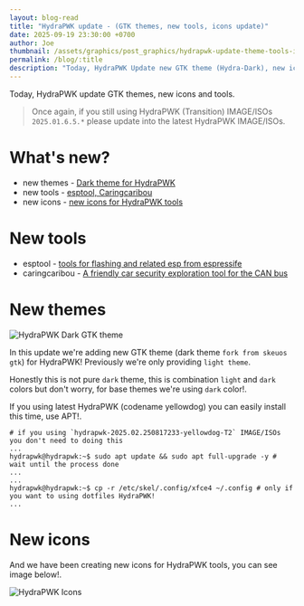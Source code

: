 ```yaml
---
layout: blog-read
title: "HydraPWK update - (GTK themes, new tools, icons update)"
date: 2025-09-19 23:30:00 +0700
author: Joe
thumbnail: /assets/graphics/post_graphics/hydrapwk-update-theme-tools-icons/thumbnail.png
permalink: /blog/:title
description: "Today, HydraPWK Update new GTK theme (Hydra-Dark), new icons for HydraPWK tools, new tools."
---
```


Today, HydraPWK update GTK themes, new icons and tools.


> Once again, if you still using HydraPWK (Transition) IMAGE/ISOs `2025.01.6.5.*` please update into the latest HydraPWK IMAGE/ISOs.

# What's new?

- new themes - [Dark theme for HydraPWK](#new-themes)
- new tools - [esptool, Caringcaribou](#new-tools)
- new icons - [new icons for HydraPWK tools](#new-icons)


# New tools

- esptool - [tools for flashing and related esp from espressife](https://github.com/espressif/esptool)
- caringcaribou - [A friendly car security exploration tool for the CAN bus](https://github.com/CaringCaribou/caringcaribou)

# New themes

![HydraPWK Dark GTK theme](/assets/graphics/post_graphics/hydrapwk-update-theme-tools-icons/hydrapwk-htop.png)

In this update we're adding new GTK theme (dark theme `fork from skeuos gtk`) for HydraPWK! Previously we're only providing `light theme`.

Honestly this is not pure `dark` theme, this is combination `light` and `dark` colors but don't worry, for base themes we're using `dark` color!.

If you using latest HydraPWK (codename yellowdog) you can easily install this time, use APT!.

```
# if you using `hydrapwk-2025.02.250817233-yellowdog-T2` IMAGE/ISOs you don't need to doing this
...
hydrapwk@hydrapwk:~$ sudo apt update && sudo apt full-upgrade -y # wait until the process done
...
...
hydrapwk@hydrapwk:~$ cp -r /etc/skel/.config/xfce4 ~/.config # only if you want to using dotfiles HydraPWK!
...
```

# New icons

And we have been creating new icons for HydraPWK tools, you can see image below!.

![HydraPWK Icons](/assets/graphics/post_graphics/hydrapwk-update-theme-tools-icons/hydrapwk-new-icons.png)

